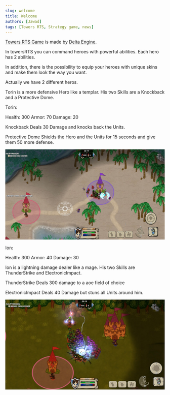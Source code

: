 ```yaml
---
slug: welcome
title: Welcome
authors: [Jawad]
tags: [Towers RTS, Strategy game, news]
---
```


[Towers RTS Game](https://towersgame.net/) is made by [Delta Engine](https://deltaengine.net/).

In towersRTS you can command heroes with powerful abilities. Each hero has 2 abilities. 

In addition, there is the possibility to equip your heroes with unique skins and make them look the way you want.

Actually we have 2 different heros.

Torin is a more defensive Hero like a templar.
His two Skills are a Knockback and a Protective Dome.

Torin:

Health:     300
Armor:     70
Damage:  20

Knockback
Deals 30 Damage and knocks back the Units.

Protective Dome
Shields the Hero and the Units for 15 seconds and give them 50 more defense.

![Docusaurus Plushie](/static/img/TorinUltSkill.jpg)

Ion:

Health:     300
Armor:     40
Damage:  30

Ion is a lightning damage dealer like a mage.
His two Skills are ThunderStrike and ElectronicImpact.

ThunderStrike
Deals 300 damage to a aoe field of choice

ElectronicImpact
Deals 40 Damage but stuns all Units around him.

![Docusaurus Plushie](/static/img/IonUlt.jpg)